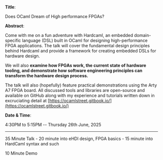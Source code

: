**Title**:  

Does OCaml Dream of High performance FPGAs?

**Abstract**:

Come with me on a fun adventure with Hardcaml, an embedded domain-specific language (DSL) built in OCaml for designing high-performance FPGA applications. The talk will cover the fundamental design principles behind Hardcaml and provide a framework for creating embedded DSLs for hardware design. 

We will also **examine how FPGAs work, the current state of hardware tooling, and demonstrate how software engineering principles can transform the hardware design process.**  

The talk will also (hopefully) feature practical demonstrations using the Arty A7 FPGA board. All discussed tools and libraries are open-source and available on GitHub along with my experience and tutorials written down in excruciating detail at [https://ocamlstreet.gitbook.io/](https://ocamlstreet.gitbook.io/)


**Date & Time**:

 4:30PM to 5:15PM -- Thursday 26th June, 2025


---


35 Minute Talk
	- 20 minute into eHDl design, FPGA basics
	- 15 minute into HardCaml syntax and such 
	
10 Minute Demo